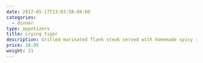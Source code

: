 ```yaml
---
date: 2017-05-17T13:03:58-04:00
categories:
  - dinner
type: appetizers
title: crying tiger
description: Grilled marinated flank steak served with homemade spicy rice powder sauce.
price: 10.95
weight: 11
---
```

